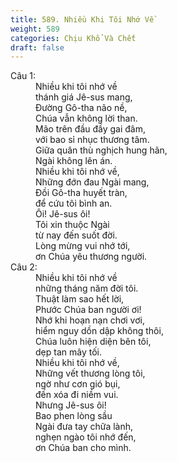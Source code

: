 ```yaml
---
title: 589. Nhiều Khi Tôi Nhớ Về
weight: 589
categories: Chịu Khổ Và Chết
draft: false
---
```

<dl><dt>Câu 1:</dt><dd data-verse="1">Nhiều khi tôi nhớ về <br/>thánh giá Jê-sus mang, <br/>Ðường Gô-tha não nề, <br/>Chúa vẫn không lời than. <br/>Mão trên đầu đầy gai đâm, <br/>với bao sỉ nhục thương tâm. <br/>Giữa quân thù nghịch hung hãn, <br/>Ngài không lên án. <br/>Nhiều khi tôi nhớ về, <br/>Những đớn đau Ngài mang, <br/>Ðồi Gô-tha huyết tràn, <br/>để cứu tôi bình an. <br/>Ôi! Jê-sus ôi! <br/>Tôi xin thuộc Ngài <br/>từ nay đến suốt đời. <br/>Lòng mừng vui nhớ tới, <br/>ơn Chúa yêu thương người. </dd><dt>Câu 2:</dt><dd data-verse="2">Nhiều khi tôi nhớ về <br/>những tháng năm đời tôi. <br/>Thuật làm sao hết lời, <br/>Phước Chúa ban người ơi! <br/>Nhớ khi hoạn nạn chơi vơi, <br/>hiểm nguy dồn dập không thôi, <br/>Chúa luôn hiện diện bên tôi, <br/>dẹp tan mây tối. <br/>Nhiều khi tôi nhớ về, <br/>Những vết thương lòng tôi, <br/>ngờ như cơn gió bụi, <br/>đến xóa đi niềm vui. <br/>Nhưng Jê-sus ôi! <br/>Bao phen lòng sầu <br/>Ngài đưa tay chữa lành, <br/>nghẹn ngào tôi nhớ đến, <br/>ơn Chúa ban cho mình. </dd></dl>